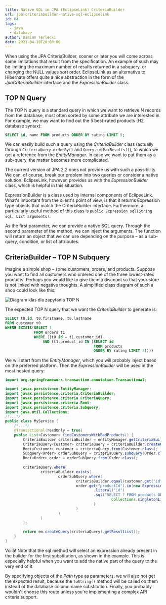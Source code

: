 ```yaml
---
title: Native SQL in JPA (EclipseLink) CriteriaBuilder
url: jpa-criteriabuilder-native-sql-eclipselink
id: 64
tags:
  - java
  - database
author: Damian Terlecki
date: 2021-04-18T20:00:00
---
```


When using the JPA CriteriaBuilder, sooner or later you will come across some limitations
that result from the specification. An example of such may be limiting the maximum number of results
returned in a subquery, or changing the NULL values sort order.
EclipseLink as an alternative to Hibernate offers quite a nice abstraction in the form of the
*JpaCriteriaBuilder* interface and the *ExpressionBuilder* class.

## TOP N Query

The TOP N query is a standard query in which we want to retrieve N records from the database,
most often sorted by some attribute we are interested in.
For example, we may want to find out the 5 best-rated products (H2 database syntax):

```sql
SELECT id, name FROM products ORDER BY rating LIMIT 5;
```

We can easily build such a query using the *CriteriaBuilder* class (actually through `CriteriaQuery.orderBy()` and `Query.setMaxResults()`), to which we get a reference from the *EntityManager*.
In case we want to put them as a sub-query, the matter becomes more complicated.

The current version of JPA 2.2 does not provide us with such a possibility. We can, of course,
break our problem into two queries or consider a native solution. EclipseLink, however, provides
us with the *ExpressionBuilder* class, which is helpful in this situation.

ExpressionBuilder is a class used by internal components of EclipseLink.
What's important from the client's point of view, is that it returns Expression type objects that match the CriteriaBuilder interface.
Furthermore, a particularly useful method of this class is `public Expression sql(String sql, List arguments)`.

As the first parameter, we can provide a native SQL query.
Through the second parameter of the method, we can inject the arguments. 
The function will return an object that we can use depending on the purpose – as a sub-query, condition, or list of attributes.

## CriteriaBuilder – TOP N Subquery

Imagine a simple shop – some customers, orders, and products.
Suppose you want to find all customers who ordered one of the three lowest-rated products.
Perhaps you would like to give them a discount so that your store is not linked with negative thoughts.
A simplified class diagram of such a shop could look like this:

<img src="/img/hq/expressionbuilder-eclipselink.svg" alt="Diagram klas dla zapytania TOP N" title="Uproszczony diagram klas">

The expected TOP N query that we want the *CriteriaBuilder* to generate is:

```sql
SELECT t0.id, t0.firstname, t0.lastname
FROM customer t0
WHERE EXISTS(SELECT 1
             FROM orders t1
             WHERE ((t0.id = t1.customer_id)
                 AND (t1.product_id IN (SELECT id
                                        FROM products
                                        ORDER BY rating LIMIT 3))))
```

We will start from the *EntityManager*,
which you will probably inject based on the preferred platform.
Then the *ExpressionBuilder* will be used in the most nested query:

```java
import org.springframework.transaction.annotation.Transactional;

import javax.persistence.EntityManager;
import javax.persistence.criteria.CriteriaBuilder;
import javax.persistence.criteria.CriteriaQuery;
import javax.persistence.criteria.Root;
import javax.persistence.criteria.Subquery;
import java.util.Collections;
/*...*/
public class MyService {
    /*...*/    
    @Transactional(readOnly = true)
    public List<Customer> findCustomersWithBadProducts() {
        CriteriaBuilder criteriaBuilder = entityManager.getCriteriaBuilder();
        CriteriaQuery<Customer> criteriaQuery = criteriaBuilder.createQuery(Customer.class);
        Root<Customer> customer = criteriaQuery.from(Customer.class);
        Subquery<Order> orderSubQuery = criteriaQuery.subquery(Order.class);
        Root<Order> order = orderSubQuery.from(Order.class);
    
        criteriaQuery.where(
                criteriaBuilder.exists(
                        orderSubQuery.where(
                                criteriaBuilder.equal(customer.get("id"), order.get("customerId")),
                                order.get("productId").in(new ExpressionBuilder()
                                        .literal("id")
                                        .sql("SELECT ? FROM products ORDER BY rating LIMIT ?",
                                                Collections.singletonList(3)
                                        )
                                )
                        )
                )
        );
    
        return em.createQuery(criteriaQuery).getResultList();
    }
}
```

Voilà! Note that the sql method will select an expression already present in the builder for the first substitution,
as shown in the example. This is especially helpful when you want to add the native part of the query to the
very end of it.

By specifying objects of the *Path* type as parameters, we will also not get the expected result,
because the `toString()` method will be called on them instead of the database column name substitution.
Finally, you probably wouldn't choose this route unless you're implementing a complex API criteria support. 

